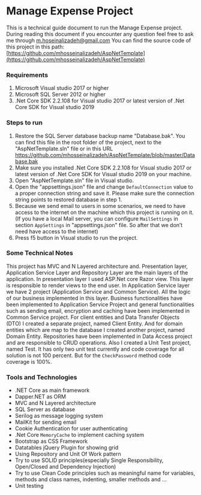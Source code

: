 # Manage Expense Project

 
This is a technical guide document to run the Manage Expense project. During reading this document if you encounter any question feel free to ask me through [m.hoseinalizadeh@gmail.com](mailto:m.hoseinalizadeh@gmail.com)
You can find the source code of this project in this path: [https://github.com/mhosseinalizadeh/AspNetTemplate](https://github.com/mhosseinalizadeh/AspNetTemplate)

### Requirements 
1.	Microsoft Visual studio 2017 or higher 
2.	Microsoft SQL Server 2012 or higher
3.	.Net Core SDK 2.2.108 for Visual studio 2017 or latest version of .Net Core SDK for Visual studio 2019

### Steps to run 
1.	Restore the SQL Server database backup name "Database.bak". You can find this file in the root folder of the project, next to the "AspNetTemplate.sln" file or in this URL https://github.com/mhosseinalizadeh/AspNetTemplate/blob/master/Database.bak
2.	Make sure you installed .Net Core SDK 2.2.108 for Visual studio 2017 or latest version of .Net Core SDK for Visual studio 2019 on your machine. 
3.	Open "AspNetTemplate.sln" file in Visual studio.
4.	Open the "appsettings.json" file and change `DefaultConnection` value to a proper connection string and save it. Please make sure the connection string points to restored database in step 1.
5.	Because we send email to users in some scenarios, we need to have access to the internet on the machine which this project is running on it. (If you have a local Mail server, you can configure `MailSettings` in section `AppSettings` in "appsettings.json" file. So after that we don’t need have access to the internet)
6.	Press f5 button in Visual studio to run the project.

### Some Technical Notes
This project has MVC and N Layered architecture and. Presentation layer, Application Service Layer and Repository Layer are the main layers of the application. 
In presentation layer I used ASP.Net core Razor view. This layer is responsible to render views to the end user. 
In Application Service layer we have 2 project (Application Service and Common Service). All the logic of our business implemented in this layer. Business functionalities have been implemented to Application Service Project and general functionalities such as sending email, encryption and caching have been implemented in Common Service project.
For client entities and Data Transfer Objects (DTO) I created a separate project, named Client Entity. And for domain entities which are map to the database I created another project, named Domain Entity.
Repositories have been implemented in Data Access project and are responsible to CRUD operations.
Also I created a Unit Test project, named Test. It has only two unit test currently and code coverage for all solution is not 100 percent. But for the `CheckPassword` method code coverage is 100%. 

### Tools and Technologies
*	.NET Core as main framework
*	Dapper.NET as ORM
*	MVC and N Layered architecture
*	SQL Server as database
*	Serilog as message logging system
*	MailKit for sending email
*	Cookie Authentication for user authenticating
*	.Net Core `MemoryCache` to implement caching system
*	Bootstrap as CSS Framework
*	Datatables jQuery Plugin for showing grid
*	Using Repository and Unit Of Work pattern
*	Try to use SOLID principles(especially Single Responsibility, Open/Closed and Dependency Injection)
*	Try to use Clean Code principles such as meaningful name for variables, methods and class names, indenting, smaller methods and …
*	Unit testing
